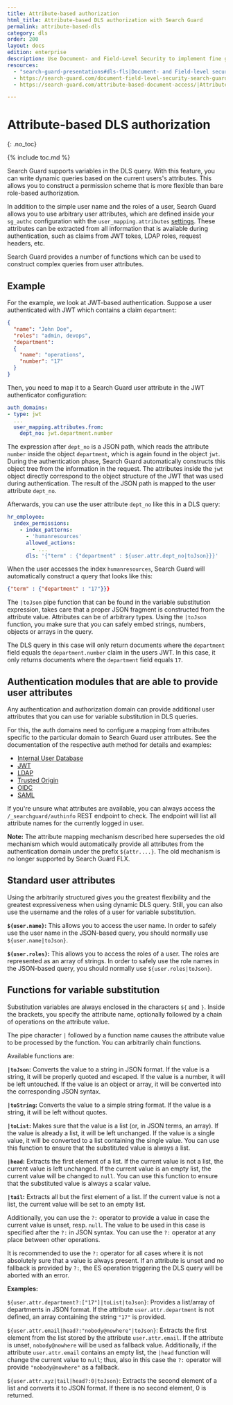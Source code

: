 ```yaml
---
title: Attribute-based authorization
html_title: Attribute-based DLS authorization with Search Guard
permalink: attribute-based-dls
category: dls
order: 200
layout: docs
edition: enterprise
description: Use Document- and Field-Level Security to implement fine grained access control to documents and fields in your Elasticsearch cluster.
resources:
  - "search-guard-presentations#dls-fls|Document- and Field-level security (presentation)"
  - https://search-guard.com/document-field-level-security-search-guard/|Document- and field-level security with Search Guard (blog post)
  - https://search-guard.com/attribute-based-document-access/|Attribute based document access (blog post)

---
```

<!---
Copyright 2020 floragunn GmbH
-->

# Attribute-based DLS authorization
{: .no_toc}

{% include toc.md %}

Search Guard supports variables in the DLS query. With this feature, you can write dynamic queries based on the current users's attributes. This allows you to construct a permission scheme that is more flexible than bare role-based authorization.

In addition to the simple user name and the roles of a user, Search Guard allows you to use arbitrary user attributes, which are defined inside your `sg_authc` configuration with the `user_mapping.attributes` [settings](../_docs_auth_auth/auth_auth_rest_config.md#mapping-user-information). These attributes can be extracted from all information that is available during authentication, such as claims from JWT tokes, LDAP roles, request headers, etc.

Search Guard provides a number of functions which can be used to construct complex queries from user attributes.

## Example

For the example, we look at JWT-based authentication. Suppose a user authenticated with JWT which contains a claim `department`:

```json
{
  "name": "John Doe",
  "roles": "admin, devops",
  "department": 
  {
    "name": "operations",
    "number": "17"
  }
}
```

Then, you need to map it to a Search Guard user attribute in the JWT authenticator configuration:

```yaml
auth_domains:
- type: jwt
  ...
  user_mapping.attributes.from:
    dept_no: jwt.department.number
```

The expression after `dept_no` is a JSON path, which reads the attribute `number` inside the object `department`, which is again found in the object `jwt`. During the authentication phase,
Search Guard automatically constructs this object tree from the information in the request. The attributes inside the `jwt` object directly correspond to the object structure of the JWT that was used during 
authentication. The result of the JSON path is mapped to the user attribute `dept_no`.

Afterwards, you can use the user attribute `dept_no` like this in a DLS query:

```yaml
hr_employee:
  index_permissions:
    - index_patterns:
      - 'humanresources'
      allowed_actions:
        - ...
      dls: '{"term" : {"department" : ${user.attr.dept_no|toJson}}}'
```

When the user accesses the index `humanresources`, Search Guard will automatically construct a query that looks like this:

```json
{"term" : {"department" : "17"}}}
```

The `|toJson` pipe function that can be found in the variable substitution expression, takes care that a proper JSON fragment is constructed from the attribute value. Attributes can be of arbitrary types. Using the `|toJson` function, you make sure that you can safely embed strings, numbers, objects or arrays in the query.

The DLS query in this case will only return documents where the `department` field equals the `department.number` claim in the users JWT. In this case, it only returns documents where the `department` field equals `17`.

## Authentication modules that are able to provide user attributes


Any authentication and authorization domain can provide additional user attributes that you can use for variable substitution in DLS queries. 

For this, the auth domains need to configure a mapping from attributes specific to the particular domain to Search Guard user attributes. See the documentation of the respective auth method for details and examples:

- [Internal User Database](../_docs_auth_auth/internalusers.md)
- [JWT](../_docs_auth_auth/auth_auth_jwt.md#using-further-attributes-from-the-jwt-claims)
- [LDAP](../_docs_auth_auth/auth_auth_ldap_authentication.md#using-further-active-directory-attributes)
- [Trusted Origin](../_docs_auth_auth/auth_auth_proxy.md#using-further-headers-as-search-guard-user-attributes)
- [OIDC](../_docs_kibana/kibana_authentication_openid.md)
- [SAML](../_docs_kibana/kibana_authentication_saml.md)

If you're unsure what attributes are available, you can always access the `/_searchguard/authinfo` REST endpoint to check. The endpoint will list all attribute names for the currently logged in user.

**Note:** The attribute mapping mechanism described here supersedes the old mechanism which would automatically provide all attributes from the authentication domain under the prefix `${attr....}`. The old mechanism is no longer supported by Search Guard FLX.

## Standard user attributes

Using the arbitrarily structured gives you the greatest flexibility and the greatest expressiveness when using dynamic DLS query. Still, you can also use the username and the roles of a user for variable substitution.

**`${user.name}`:** This allows you to access the user name. In order to safely use the user name in the JSON-based query, you should normally use `${user.name|toJson}`.

**`${user.roles}`:** This allows you to access the roles of a user. The roles are represented as an array of strings. In order to safely use the role names in the JSON-based query, you should normally use `${user.roles|toJson}`.


## Functions for variable substitution

Substitution variables are always enclosed in the characters `${` and `}`. Inside the brackets, you specify the attribute name, optionally followed by a chain of operations on the attribute value.

The pipe character `|` followed by a function name causes the attribute value to be processed by the function. You can arbitrarily chain functions.

Available functions are:

**`|toJson`:** Converts the value to a string in JSON format. If the value is a string, it will be properly quoted and escaped. If the value is a number, it will be left untouched. If the value is an object or array, it will be converted into the corresponding JSON syntax.

**`|toString`:** Converts the value to a simple string format. If the value is a string, it will be left without quotes. 

**`|toList`:** Makes sure that the value is a list (or, in JSON terms, an array). If the value is already a list, it will be left unchanged. If the value is a single value, it will be converted to a list containing the single value. You can use this function to ensure that the substituted value is always a list.

**`|head`:** Extracts the first element of a list. If the current value is not a list, the current value is left unchanged. If the current value is an empty list, the current value will be changed to `null`.  You can use this function to ensure that the substituted value is always a scalar value.

**`|tail`:** Extracts all but the first element of a list. If the current value is not a list, the current value will be set to an empty list.


Additionally, you can use the `?:` operator to provide a value in case the current value is unset, resp. `null`. The value to be used in this case is specified after the `?:` in JSON syntax. You can use the `?:` operator at any place between other operations. 

It is recommended to use the `?:` operator for all cases where it is not absolutely sure that a value is always present. If an attribute is unset and no fallback is provided by `?:`, the ES operation triggering the DLS query will be aborted with an error.

**Examples:**

`${user.attr.department?:["17"]|toList|toJson}`: Provides a list/array of departments in JSON format. If the attribute `user.attr.department` is not defined, an array containing the string `"17"` is provided. 

`${user.attr.email|head?:"nobody@nowhere"|toJson}`: Extracts the first element from the list stored by the attribute `user.attr.email`. If the attribute is unset, `nobody@nowhere` will be used as fallback value. Additionally, if the attribute `user.attr.email` contains an empty list, the `|head` function will change the current value to `null`; thus, also in this case the `?:` operator will provide `"nobody@nowhere"` as a fallback.
  
`${user.attr.xyz|tail|head?:0|toJson}`: Extracts the second element of a list and converts it to JSON format. If there is no second element, 0 is returned.


